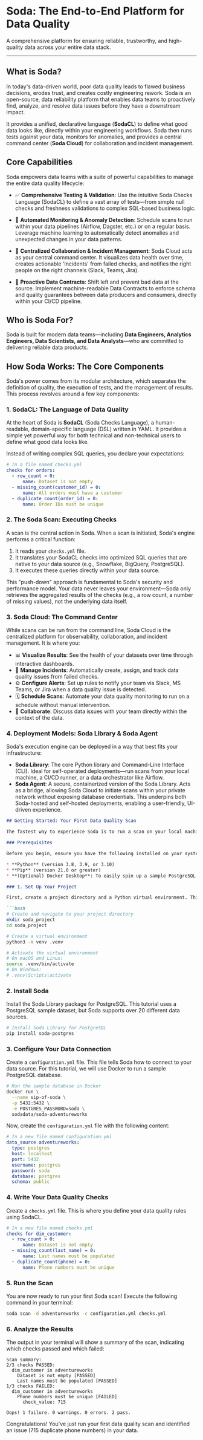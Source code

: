 # Soda: The End-to-End Platform for Data Quality

A comprehensive platform for ensuring reliable, trustworthy, and high-quality data across your entire data stack.

---

## What is Soda?

In today's data-driven world, poor data quality leads to flawed business decisions, erodes trust, and creates costly engineering rework. Soda is an open-source, data reliability platform that enables data teams to proactively find, analyze, and resolve data issues before they have a downstream impact.

It provides a unified, declarative language (**SodaCL**) to define what good data looks like, directly within your engineering workflows. Soda then runs tests against your data, monitors for anomalies, and provides a central command center (**Soda Cloud**) for collaboration and incident management.

## Core Capabilities

Soda empowers data teams with a suite of powerful capabilities to manage the entire data quality lifecycle:

*   ✅ **Comprehensive Testing & Validation**: Use the intuitive Soda Checks Language (SodaCL) to define a vast array of tests—from simple null checks and freshness validations to complex SQL-based business logic.

*   🤖 **Automated Monitoring & Anomaly Detection**: Schedule scans to run within your data pipelines (Airflow, Dagster, etc.) or on a regular basis. Leverage machine learning to automatically detect anomalies and unexpected changes in your data patterns.

*   🤝 **Centralized Collaboration & Incident Management**: Soda Cloud acts as your central command center. It visualizes data health over time, creates actionable 'Incidents' from failed checks, and notifies the right people on the right channels (Slack, Teams, Jira).

*   📝 **Proactive Data Contracts**: Shift left and prevent bad data at the source. Implement machine-readable Data Contracts to enforce schema and quality guarantees between data producers and consumers, directly within your CI/CD pipeline.

## Who is Soda For?

Soda is built for modern data teams—including **Data Engineers, Analytics Engineers, Data Scientists, and Data Analysts**—who are committed to delivering reliable data products.

## How Soda Works: The Core Components

Soda's power comes from its modular architecture, which separates the definition of quality, the execution of tests, and the management of results. This process revolves around a few key components:

### 1. SodaCL: The Language of Data Quality
At the heart of Soda is **SodaCL** (Soda Checks Language), a human-readable, domain-specific language (DSL) written in YAML. It provides a simple yet powerful way for both technical and non-technical users to define what good data looks like.

Instead of writing complex SQL queries, you declare your expectations:

```yaml
# In a file named checks.yml
checks for orders:
  - row_count > 0:
      name: Dataset is not empty
  - missing_count(customer_id) = 0:
      name: All orders must have a customer
  - duplicate_count(order_id) = 0:
      name: Order IDs must be unique
````

### 2. The Soda Scan: Executing Checks

A scan is the central action in Soda. When a scan is initiated, Soda's engine performs a critical function:

1. It reads your `checks.yml` file.
2. It translates your SodaCL checks into optimized SQL queries that are native to your data source (e.g., Snowflake, BigQuery, PostgreSQL).
3. It executes these queries directly within your data source.

This "push-down" approach is fundamental to Soda's security and performance model. Your data never leaves your environment—Soda only retrieves the aggregated results of the checks (e.g., a row count, a number of missing values), not the underlying data itself.

### 3. Soda Cloud: The Command Center

While scans can be run from the command line, Soda Cloud is the centralized platform for observability, collaboration, and incident management. It is where you:

* 📊 **Visualize Results**: See the health of your datasets over time through interactive dashboards.
* 🔔 **Manage Incidents**: Automatically create, assign, and track data quality issues from failed checks.
* ⚙️ **Configure Alerts**: Set up rules to notify your team via Slack, MS Teams, or Jira when a data quality issue is detected.
* 🗓️ **Schedule Scans**: Automate your data quality monitoring to run on a schedule without manual intervention.
* 👥 **Collaborate**: Discuss data issues with your team directly within the context of the data.

### 4. Deployment Models: Soda Library & Soda Agent

Soda's execution engine can be deployed in a way that best fits your infrastructure:

* **Soda Library**: The core Python library and Command-Line Interface (CLI). Ideal for self-operated deployments—run scans from your local machine, a CI/CD runner, or a data orchestrator like Airflow.
* **Soda Agent**: A secure, containerized version of the Soda Library. Acts as a bridge, allowing Soda Cloud to initiate scans within your private network without exposing database credentials. This underpins both Soda-hosted and self-hosted deployments, enabling a user-friendly, UI-driven experience.

````markdown
## Getting Started: Your First Data Quality Scan

The fastest way to experience Soda is to run a scan on your local machine using our "Take a Sip" tutorial. This 15-minute guide will walk you through setting up Soda, running it against a sample dataset, and seeing the results.

### Prerequisites

Before you begin, ensure you have the following installed on your system:

* **Python** (version 3.8, 3.9, or 3.10)  
* **Pip** (version 21.0 or greater)  
* **(Optional) Docker Desktop**: To easily spin up a sample PostgreSQL database.

### 1. Set Up Your Project

First, create a project directory and a Python virtual environment. This is a best practice to keep your project dependencies isolated.

```bash
# Create and navigate to your project directory
mkdir soda_project
cd soda_project

# Create a virtual environment
python3 -m venv .venv

# Activate the virtual environment
# On macOS and Linux:
source .venv/bin/activate
# On Windows:
# .venv\Scripts\activate
````

### 2. Install Soda

Install the Soda Library package for PostgreSQL. This tutorial uses a PostgreSQL sample dataset, but Soda supports over 20 different data sources.

```bash
# Install Soda Library for PostgreSQL
pip install soda-postgres
```

### 3. Configure Your Data Connection

Create a `configuration.yml` file. This file tells Soda how to connect to your data source. For this tutorial, we will use Docker to run a sample PostgreSQL database.

```bash
# Run the sample database in Docker
docker run \
  --name sip-of-soda \
  -p 5432:5432 \
  -e POSTGRES_PASSWORD=soda \
  sodadata/soda-adventureworks
```

Now, create the `configuration.yml` file with the following content:

```yaml
# In a new file named configuration.yml
data_source adventureworks:
  type: postgres
  host: localhost
  port: 5432
  username: postgres
  password: soda
  database: postgres
  schema: public
```

### 4. Write Your Data Quality Checks

Create a `checks.yml` file. This is where you define your data quality rules using SodaCL.

```yaml
# In a new file named checks.yml
checks for dim_customer:
  - row_count > 0:
      name: Dataset is not empty
  - missing_count(last_name) = 0:
      name: Last names must be populated
  - duplicate_count(phone) = 0:
      name: Phone numbers must be unique
```

### 5. Run the Scan

You are now ready to run your first Soda scan! Execute the following command in your terminal:

```bash
soda scan -d adventureworks -c configuration.yml checks.yml
```

### 6. Analyze the Results

The output in your terminal will show a summary of the scan, indicating which checks passed and which failed:

```text
Scan summary:
2/3 checks PASSED:
  dim_customer in adventureworks
    Dataset is not empty [PASSED]
    Last names must be populated [PASSED]
1/3 checks FAILED:
  dim_customer in adventureworks
    Phone numbers must be unique [FAILED]
      check_value: 715

Oops! 1 failure. 0 warnings. 0 errors. 2 pass.
```

Congratulations! You've just run your first data quality scan and identified an issue (715 duplicate phone numbers) in your data.


